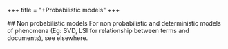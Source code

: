 +++
title = "+Probabilistic models"
+++

\## Non probabilistic models
For non probabilistic and deterministic models of phenomena (Eg: SVD, LSI for relationship between terms and documents), see elsewhere.
